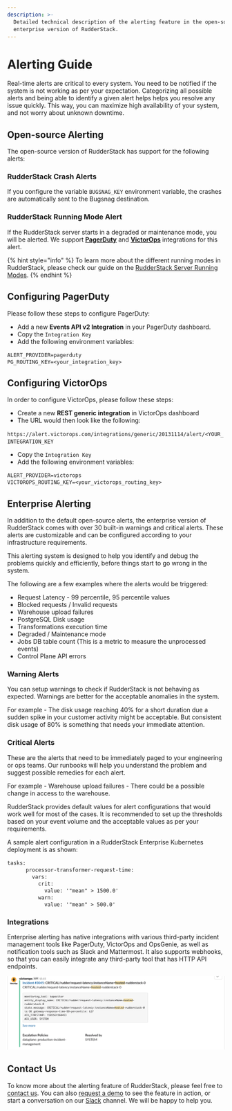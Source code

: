 ```yaml
---
description: >-
  Detailed technical description of the alerting feature in the open-source and
  enterprise version of RudderStack.
---
```


# Alerting Guide

Real-time alerts are critical to every system. You need to be notified if the system is not working as per your expectation. Categorizing all possible alerts and being able to identify a given alert helps helps you resolve any issue quickly. This way, you can maximize high availability of your system, and not worry about unknown downtime.

## Open-source Alerting

The open-source version of RudderStack has support for the following alerts:

### RudderStack Crash Alerts

If you configure the variable `BUGSNAG_KEY` environment variable, the crashes are automatically sent to the Bugsnag destination.

### RudderStack Running Mode Alert

If the RudderStack server starts in a degraded or maintenance mode, you will be alerted. We support [**PagerDuty**](https://www.pagerduty.com/) and [**VictorOps**](https://victorops.com/) integrations for this alert.

{% hint style="info" %}
To learn more about the different running modes in RudderStack, please check our guide on the [RudderStack Server Running Modes](https://docs.rudderstack.com/administrators-guide/high-availability#normal-mode).
{% endhint %}

## Configuring PagerDuty

Please follow these steps to configure PagerDuty:

* Add a new **Events API v2 Integration** in your PagerDuty dashboard.
* Copy the `Integration Key`
* Add the following environment variables:

```text
ALERT_PROVIDER=pagerduty
PG_ROUTING_KEY=<your_integration_key>
```

## Configuring VictorOps

In order to configure VictorOps, please follow these steps:

* Create a new **REST generic integration** in VictorOps dashboard
* The URL would then look like the following: 

`https://alert.victorops.com/integrations/generic/20131114/alert/<YOUR_INTEGRATION_KEY`

* Copy the `Integration Key`
* Add the following environment variables:

```text
ALERT_PROVIDER=victorops
VICTOROPS_ROUTING_KEY=<your_victorops_routing_key>
```

## Enterprise Alerting

In addition to the default open-source alerts, the enterprise version of RudderStack comes with over 30 built-in warnings and critical alerts. These alerts are customizable and can be configured according to your infrastructure requirements.

This alerting system is designed to help you identify and debug the problems quickly and efficiently, before things start to go wrong in the system.

The following are a few examples where the alerts would be triggered:

* Request Latency - 99 percentile, 95 percentile values
* Blocked requests / Invalid requests
* Warehouse upload failures
* PostgreSQL Disk usage
* Transformations execution time
* Degraded / Maintenance mode
* Jobs DB table count \(This is a metric to measure the unprocessed events\)
* Control Plane API errors

### Warning Alerts

You can setup warnings to check if RudderStack is not behaving as expected. Warnings are better for the acceptable anomalies in the system.

For example - The disk usage reaching 40% for a short duration due a sudden spike in your customer activity might be acceptable. But consistent disk usage of 80% is something that needs your immediate attention.

### Critical Alerts

These are the alerts that need to be immediately paged to your engineering or ops teams. Our runbooks will help you understand the problem and suggest possible remedies for each alert.

For example - Warehouse upload failures - There could be a possible change in access to the warehouse.

RudderStack provides default values for alert configurations that would work well for most of the cases. It is recommended to set up the thresholds based on your event volume and the acceptable values as per your requirements.

A sample alert configuration in a RudderStack Enterprise Kubernetes deployment is as shown:

```text
tasks:
      processor-transformer-request-time:
        vars:
          crit:
            value: '"mean" > 1500.0'
          warn:
            value: '"mean" > 500.0'
```

### Integrations

Enterprise alerting has native integrations with various third-party incident management tools like PagerDuty, VictorOps and OpsGenie, as well as notification tools such as Slack and Mattermost. It also supports webhooks, so that you can easily integrate any third-party tool that has HTTP API endpoints.

![A Sample Enterprise Alert Integrated with Slack](../.gitbook/assets/image%20%2873%29.png)

## Contact Us

To know more about the alerting feature of RudderStack, please feel free to [contact us](mailto:%20contact@rudderstack.com). You can also [request a demo](https://rudderstack.com/request-a-demo/) to see the feature in action, or start a conversation on our [Slack](https://resources.rudderstack.com/join-rudderstack-slack) channel. We will be happy to help you.

